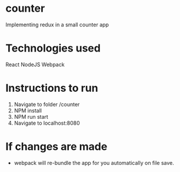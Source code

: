 # counter
Implementing redux in a small counter app

# Technologies used

React
NodeJS
Webpack

# Instructions to run

1. Navigate to folder /counter
2. NPM install
3. NPM run start
4. Navigate to localhost:8080

# If changes are made 

* webpack will re-bundle the app for you automatically on file save.

